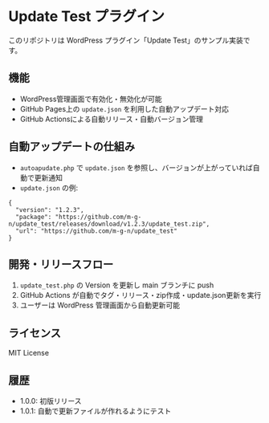 # Update Test プラグイン

このリポジトリは WordPress プラグイン「Update Test」のサンプル実装です。

## 機能
- WordPress管理画面で有効化・無効化が可能
- GitHub Pages上の `update.json` を利用した自動アップデート対応
- GitHub Actionsによる自動リリース・自動バージョン管理

## 自動アップデートの仕組み
- `autoapudate.php` で `update.json` を参照し、バージョンが上がっていれば自動で更新通知
- `update.json` の例:

```
{
  "version": "1.2.3",
  "package": "https://github.com/m-g-n/update_test/releases/download/v1.2.3/update_test.zip",
  "url": "https://github.com/m-g-n/update_test"
}
```

## 開発・リリースフロー
1. `update_test.php` の Version を更新し main ブランチに push
2. GitHub Actions が自動でタグ・リリース・zip作成・update.json更新を実行
3. ユーザーは WordPress 管理画面から自動更新可能

## ライセンス
MIT License

## 履歴
- 1.0.0: 初版リリース
- 1.0.1: 自動で更新ファイルが作れるようにテスト